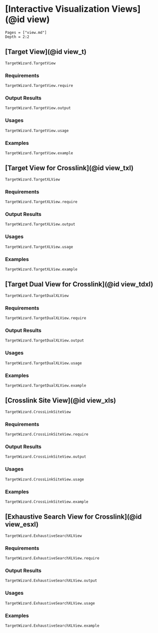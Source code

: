 # [Interactive Visualization Views](@id view)

```@contents
Pages = ["view.md"]
Depth = 2:2
```

## [Target View](@id view_t)
```@docs
TargetWizard.TargetView
```
### Requirements
```@docs
TargetWizard.TargetView.require
```
### Output Results
```@docs
TargetWizard.TargetView.output
```
### Usages
```@docs
TargetWizard.TargetView.usage
```
### Examples
```@docs
TargetWizard.TargetView.example
```

## [Target View for Crosslink](@id view_txl)
```@docs
TargetWizard.TargetXLView
```
### Requirements
```@docs
TargetWizard.TargetXLView.require
```
### Output Results
```@docs
TargetWizard.TargetXLView.output
```
### Usages
```@docs
TargetWizard.TargetXLView.usage
```
### Examples
```@docs
TargetWizard.TargetXLView.example
```

## [Target Dual View for Crosslink](@id view_tdxl)
```@docs
TargetWizard.TargetDualXLView
```
### Requirements
```@docs
TargetWizard.TargetDualXLView.require
```
### Output Results
```@docs
TargetWizard.TargetDualXLView.output
```
### Usages
```@docs
TargetWizard.TargetDualXLView.usage
```
### Examples
```@docs
TargetWizard.TargetDualXLView.example
```

## [Crosslink Site View](@id view_xls)
```@docs
TargetWizard.CrossLinkSiteView
```
### Requirements
```@docs
TargetWizard.CrossLinkSiteView.require
```
### Output Results
```@docs
TargetWizard.CrossLinkSiteView.output
```
### Usages
```@docs
TargetWizard.CrossLinkSiteView.usage
```
### Examples
```@docs
TargetWizard.CrossLinkSiteView.example
```

## [Exhaustive Search View for Crosslink](@id view_esxl)
```@docs
TargetWizard.ExhaustiveSearchXLView
```
### Requirements
```@docs
TargetWizard.ExhaustiveSearchXLView.require
```
### Output Results
```@docs
TargetWizard.ExhaustiveSearchXLView.output
```
### Usages
```@docs
TargetWizard.ExhaustiveSearchXLView.usage
```
### Examples
```@docs
TargetWizard.ExhaustiveSearchXLView.example
```
